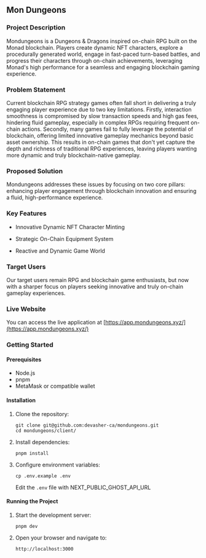 ## Mon Dungeons

### Project Description

Mondungeons is a Dungeons & Dragons inspired on-chain RPG built on the Monad blockchain. Players create dynamic NFT characters, explore a procedurally generated world, engage in fast-paced turn-based battles, and progress their characters through on-chain achievements, leveraging Monad's high performance for a seamless and engaging blockchain gaming experience.

### Problem Statement

Current blockchain RPG strategy games often fall short in delivering a truly engaging player experience due to two key limitations. Firstly, interaction smoothness is compromised by slow transaction speeds and high gas fees, hindering fluid gameplay, especially in complex RPGs requiring frequent on-chain actions. Secondly, many games fail to fully leverage the potential of blockchain, offering limited innovative gameplay mechanics beyond basic asset ownership. This results in on-chain games that don't yet capture the depth and richness of traditional RPG experiences, leaving players wanting more dynamic and truly blockchain-native gameplay.

### Proposed Solution

Mondungeons addresses these issues by focusing on two core pillars: enhancing player engagement through blockchain innovation and ensuring a fluid, high-performance experience.

### Key Features

- Innovative Dynamic NFT Character Minting

- Strategic On-Chain Equipment System

- Reactive and Dynamic Game World

### Target Users

Our target users remain RPG and blockchain game enthusiasts, but now with a sharper focus on players seeking innovative and truly on-chain gameplay experiences.

### Live Website

You can access the live application at [https://app.mondungeons.xyz/](https://app.mondungeons.xyz/)

### Getting Started

#### Prerequisites

- Node.js
- pnpm
- MetaMask or compatible wallet

#### Installation

1. Clone the repository:

   ```
   git clone git@github.com:devasher-ca/mondungeons.git
   cd mondungeons/client/
   ```

2. Install dependencies:

   ```
   pnpm install
   ```

3. Configure environment variables:
   ```
   cp .env.example .env
   ```
   Edit the `.env` file with NEXT_PUBLIC_GHOST_API_URL

#### Running the Project

1. Start the development server:

   ```
   pnpm dev
   ```

2. Open your browser and navigate to:
   ```
   http://localhost:3000
   ```
